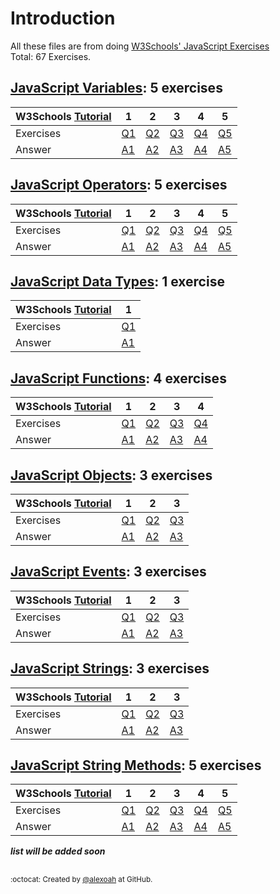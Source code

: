 # Introduction
All these files are from doing [W3Schools' JavaScript Exercises](https://www.w3schools.com/js/exercise_js.asp)  
Total: 67 Exercises.

## [JavaScript Variables](./JS-Variables): 5 exercises
| W3Schools [Tutorial](https://www.w3schools.com/js/js_variables.asp) | 1 | 2 | 3 | 4 | 5 |
| :--- | --- | --- | --- | --- | --- |
| Exercises | [Q1](https://www.w3schools.com/js/exercise_js.asp?filename=exercise_js_variables1) | [Q2](https://www.w3schools.com/js/exercise_js.asp?filename=exercise_js_variables2) | [Q3](https://www.w3schools.com/js/exercise_js.asp?filename=exercise_js_variables3) | [Q4](https://www.w3schools.com/js/exercise_js.asp?filename=exercise_js_variables4) | [Q5](https://www.w3schools.com/js/exercise_js.asp?filename=exercise_js_variables5) |
| Answer | [A1](./JS-Variables/jsVariablesE1.js) | [A2](./JS-Variables/jsVariablesE2.js) | [A3](./JS-Variables/jsVariablesE3.js) | [A4](./JS-Variables/jsVariablesE4.js) | [A5](./JS-Variables/jsVariablesE5.js) |

## [JavaScript Operators](./JS-Operators): 5 exercises
| W3Schools [Tutorial](https://www.w3schools.com/js/js_operators.asp) | 1 | 2 | 3 | 4 | 5 |
| :--- | --- | --- | --- | --- | --- |
| Exercises | [Q1](https://www.w3schools.com/js/exercise_js.asp?filename=exercise_js_operators1) | [Q2](https://www.w3schools.com/js/exercise_js.asp?filename=exercise_js_operators2) | [Q3](https://www.w3schools.com/js/exercise_js.asp?filename=exercise_js_operators3) | [Q4](https://www.w3schools.com/js/exercise_js.asp?filename=exercise_js_operators4) | [Q5](https://www.w3schools.com/js/exercise_js.asp?filename=exercise_js_operators5) |
| Answer | [A1](./JS-Operators/jsOperatorsE1.js) | [A2](./JS-Operators/jsOperatorsE2.js) | [A3](./JS-Operators/jsOperatorsE3.js) | [A4](./JS-Operators/jsOperatorsE4.js) | [A5](./JS-Operators/jsOperatorsE5.js) |

## [JavaScript Data Types](./JS-DataTypes): 1 exercise
| W3Schools [Tutorial](https://www.w3schools.com/js/js_datatypes.asp) | 1 |
| :--- | --- |
| Exercises | [Q1](https://www.w3schools.com/js/exercise_js.asp?filename=exercise_js_datatypes1) |
| Answer | [A1](./JS-DataTypes/jsDataTypesE1.js) |

## [JavaScript Functions](./JS-Functions): 4 exercises
| W3Schools [Tutorial](https://www.w3schools.com/js/js_functions.asp) | 1 | 2 | 3 | 4 |
| :--- | --- | --- | --- | --- |
| Exercises | [Q1](https://www.w3schools.com/js/exercise_js.asp?filename=exercise_js_functions1) | [Q2](https://www.w3schools.com/js/exercise_js.asp?filename=exercise_js_functions2) | [Q3](https://www.w3schools.com/js/exercise_js.asp?filename=exercise_js_functions3) | [Q4](https://www.w3schools.com/js/exercise_js.asp?filename=exercise_js_functions4) |
| Answer | [A1](./JS-Functions/jsFunctionsE1.js) | [A2](./JS-Functions/jsFunctionsE2.js) | [A3](./JS-Functions/jsFunctionsE3.js) | [A4](./JS-Functions/jsFunctionsE4.js) |

## [JavaScript Objects](./JS-Objects): 3 exercises
| W3Schools [Tutorial](https://www.w3schools.com/js/js_objects.asp) | 1 | 2 | 3 |
| :--- | --- | --- | --- |
| Exercises | [Q1](https://www.w3schools.com/js/exercise_js.asp?filename=exercise_js_objects1) | [Q2](https://www.w3schools.com/js/exercise_js.asp?filename=exercise_js_objects2) | [Q3](https://www.w3schools.com/js/exercise_js.asp?filename=exercise_js_objects3) |
| Answer | [A1](./JS-Objects/jsObjectsE1.js) | [A2](./JS-Objects/jsObjectsE2.js) | [A3](./JS-Objects/jsObjectsE3.js) |

## [JavaScript Events](./JS-Events): 3 exercises
| W3Schools [Tutorial](https://www.w3schools.com/js/js_events.asp) | 1 | 2 | 3 |
| :--- | --- | --- | --- |
| Exercises | [Q1](https://www.w3schools.com/js/exercise_js.asp?filename=exercise_js_events1) | [Q2](https://www.w3schools.com/js/exercise_js.asp?filename=exercise_js_events2) | [Q3](https://www.w3schools.com/js/exercise_js.asp?filename=exercise_js_events3) |
| Answer | [A1](./JS-Events/jsEventsE1.js) | [A2](./JS-Events/jsEventsE2.js) | [A3](./JS-Events/jsEventsE3.js) |

## [JavaScript Strings](./JS-Strings): 3 exercises
| W3Schools [Tutorial](https://www.w3schools.com/js/js_strings.asp) | 1 | 2 | 3 |
| :--- | --- | --- | --- |
| Exercises | [Q1](https://www.w3schools.com/js/exercise_js.asp?filename=exercise_js_strings1) | [Q2](https://www.w3schools.com/js/exercise_js.asp?filename=exercise_js_strings2) | [Q3](https://www.w3schools.com/js/exercise_js.asp?filename=exercise_js_strings3) |
| Answer | [A1](./JS-Strings/jsStringsE1.js) | [A2](./JS-Strings/jsStringsE2.js) | [A3](./JS-Strings/jsStringsE3.js) |

## [JavaScript String Methods](./JS-StringMethods): 5 exercises
| W3Schools [Tutorial](https://www.w3schools.com/js/js_string_methods.asp) | 1 | 2 | 3 | 4 | 5 |
| :--- | --- | --- | --- | --- | --- |
| Exercises | [Q1](https://www.w3schools.com/js/exercise_js.asp?filename=exercise_js_string_methods1) | [Q2](https://www.w3schools.com/js/exercise_js.asp?filename=exercise_js_string_methods2) | [Q3](https://www.w3schools.com/js/exercise_js.asp?filename=exercise_js_string_methods3) | [Q4](https://www.w3schools.com/js/exercise_js.asp?filename=exercise_js_string_methods4) | [Q5](https://www.w3schools.com/js/exercise_js.asp?filename=exercise_js_string_methods5) |
| Answer | [A1](./JS-StringMethods/jsStringMethodsE1.js) | [A2](./JS-StringMethods/jsStringMethodsE2.js) | [A3](./JS-StringMethods/jsStringMethodsE3.js) | [A4](./JS-StringMethods/jsStringMethodsE4.js) | [A5](./JS-StringMethods/jsStringMethodsE5.js) |

  
***list will be added soon***

##
<sup>:octocat: Created by [@alexoah](http://github.com/alexoah) at GitHub.</sup>